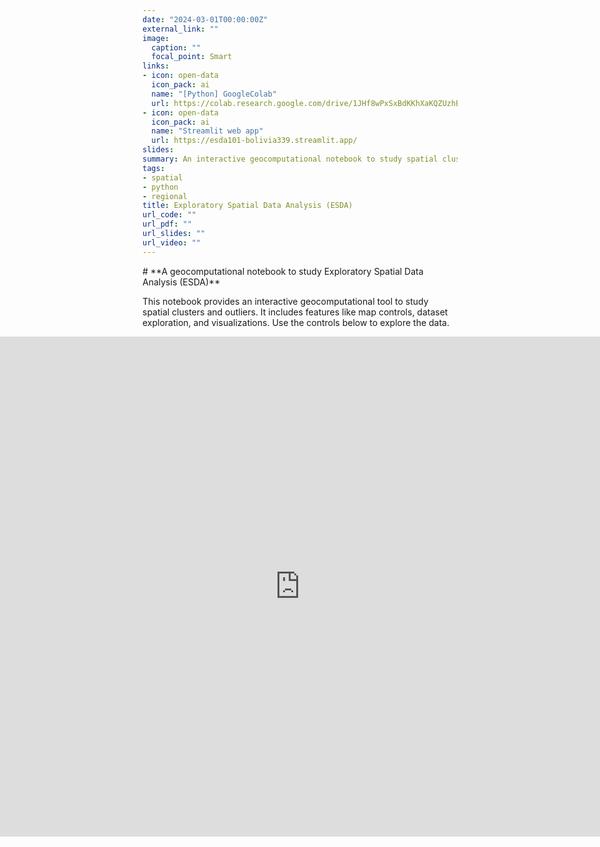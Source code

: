 ```yaml
---
date: "2024-03-01T00:00:00Z"
external_link: ""
image:
  caption: ""
  focal_point: Smart
links:
- icon: open-data
  icon_pack: ai
  name: "[Python] GoogleColab"
  url: https://colab.research.google.com/drive/1JHf8wPxSxBdKKhXaKQZUzhEpVznKGiep?usp=sharing
- icon: open-data
  icon_pack: ai
  name: "Streamlit web app"
  url: https://esda101-bolivia339.streamlit.app/
slides:
summary: An interactive geocomputational notebook to study spatial clusters and outliers
tags:
- spatial
- python
- regional
title: Exploratory Spatial Data Analysis (ESDA)
url_code: ""
url_pdf: ""
url_slides: ""
url_video: ""
---
```


<style>
/* Ensure the iframe container spans full width */
.full-width-container {
  position: relative;
  width: 100vw; /* Full viewport width */
  margin-left: calc(50% - 50vw); /* Center align */
}

.full-width-container iframe {
  width: 100%; /* Full width of container */
  height: 800px; /* Adjust height as needed */
  border: none; /* Remove border for clean look */
}

/* Optional styling for initial content to keep it constrained */
.initial-content {
  max-width: 800px; /* Constrain initial content width */
  margin: auto; /* Center align initial content */
}
</style>

<div class="initial-content">
# **A geocomputational notebook to study Exploratory Spatial Data Analysis (ESDA)**

This notebook provides an interactive geocomputational tool to study spatial clusters and outliers. It includes features like map controls, dataset exploration, and visualizations. Use the controls below to explore the data.
</div>

<div class="full-width-container">
  <iframe
    src="https://esda101-bolivia339.streamlit.app/?embed=true"
    title="Streamlit App"
    allowfullscreen
    loading="lazy"
  ></iframe>
</div>
